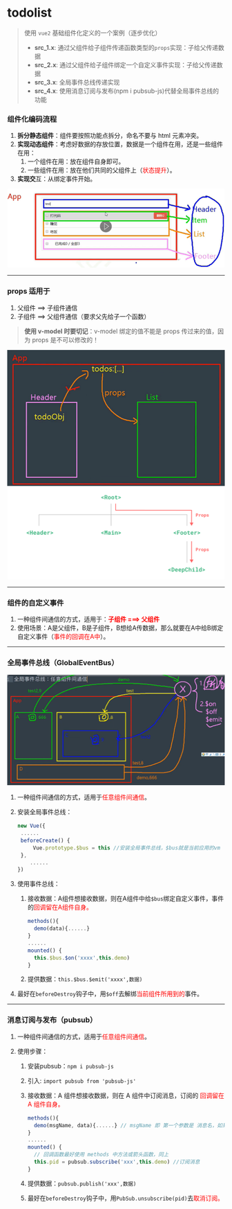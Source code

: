 # todolist

> 使用 `vue2` 基础组件化定义的一个案例（逐步优化）
> 
> - **src_1.x**: 通过父组件给子组件传递函数类型的`props`实现：子给父传递数据
> - **src_2.x**: 通过父组件给子组件绑定一个自定义事件实现：子给父传递数据
> - **src_3.x**: 全局事件总线传递实现
> - **src_4.x**: 使用消息订阅与发布(npm i pubsub-js)代替全局事件总线的功能

### 组件化编码流程

1. **​拆分静态组件**：组件要按照功能点拆分，命名不要与 html 元素冲突。
2. **​实现动态组件**：考虑好数据的存放位置，数据是一个组件在用，还是一些组件在用：
     1. ​一个组件在用：放在组件自身即可。
     2. ​一些组件在用：放在他们共同的父组件上（<span style="color:red">状态提升</span>）。
3. **实现交**互：从绑定事件开始。

![](src/assets/todolist.png)

<hr>

### props 适用于

1. ​父组件 ==> 子组件通信
2. ​子组件 ==> 父组件通信（要求父先给子一个函数）

> **使用 v-model 时要切记**：v-model 绑定的值不能是 props 传过来的值，因为 props 是不可以修改的！ 

![](src/assets/todos.png)
![](src/assets/props.png)

<hr>

### 组件的自定义事件

1. 一种组件间通信的方式，适用于：<strong style="color:red">子组件 ===> 父组件</strong>
2. 使用场景：A是父组件，B是子组件，B想给A传数据，那么就要在A中给B绑定自定义事件（<span style="color:red">事件的回调在A中</span>）。

<hr>

### 全局事件总线（GlobalEventBus）

![](src/assets/globaleventBus.png)

1. 一种组件间通信的方式，适用于<span style="color:red">任意组件间通信</span>。

2. 安装全局事件总线：

   ```js
   new Vue({
   	......
   	beforeCreate() {
   		Vue.prototype.$bus = this //安装全局事件总线，$bus就是当前应用的vm
   	},
       ......
   }) 
   ```

3. 使用事件总线：

   1. 接收数据：A组件想接收数据，则在A组件中给`$bus`绑定自定义事件，事件的<span style="color:red">回调留在A组件自身。</span>

      ```js
      methods(){
        demo(data){......}
      }
      ......
      mounted() {
        this.$bus.$on('xxxx',this.demo)
      }
      ```

   2. 提供数据：```this.$bus.$emit('xxxx',数据)```

4. 最好在`beforeDestroy`钩子中，用`$off`去解绑<span style="color:red">当前组件所用到的</span>事件。

<hr>

### 消息订阅与发布（pubsub）

1.   一种组件间通信的方式，适用于<span style="color:red">任意组件间通信</span>。

2. 使用步骤：

   1. 安装pubsub：```npm i pubsub-js```

   2. 引入: ```import pubsub from 'pubsub-js'```

   3. 接收数据：A 组件想接收数据，则在 A 组件中订阅消息，订阅的 <span style="color: red">回调留在 A 组件自身。</span>

      ```js
      methods(){
        demo(msgName, data){......} // msgName 即 第一个参数是 消息名，如果用不到，可用`_`占位
      }
      ......
      mounted() {
	    // 回调函数最好使用 methods 中方法或箭头函数，同上
        this.pid = pubsub.subscribe('xxx',this.demo) //订阅消息
      }
      ```

   4. 提供数据：```pubsub.publish('xxx',数据)```

   5. 最好在`beforeDestroy`钩子中，用```PubSub.unsubscribe(pid)```去<span style="color:red">取消订阅。</span>





